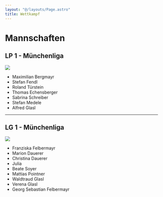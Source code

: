 ```yaml
---
layout: "@/layouts/Page.astro"
title: Wettkampf
---
```


# Mannschaften

## LP 1 - Münchenliga

![](/images/uploads/wettkampf-lp1-2023.jpg)

- Maximilian Bergmayr
- Stefan Fendl
- Roland Türstein
- Thomas Echensberger
- Sabrina Schreiber
- Stefan Medele
- Alfred Glasl

---

## LG 1 - Münchenliga

![](/images/uploads/wettkampf-lg-1-2023.jpg)

- Franziska Felbermayr
- Marion Dauerer
- Christina Dauerer
- Julia
- Beate Soyer
- Mattias Pointner
- Waldtraud Glasl
- Verena Glasl
- Georg Sebastian Felbermayr
